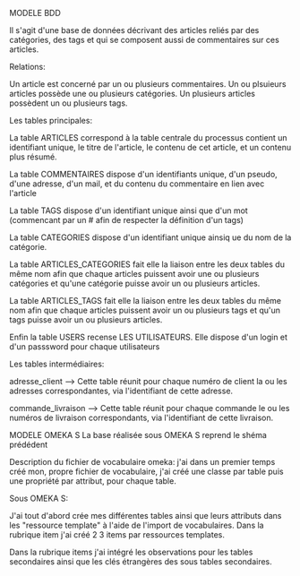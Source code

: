 MODELE BDD 

Il s'agit d'une base de données décrivant des articles reliés par des catégories, des tags et qui se composent aussi de commentaires sur ces articles. 

Relations:

Un article est concerné par un ou plusieurs commentaires. Un ou plsuieurs articles possède une ou plusieurs catégories. Un plusieurs articles possèdent un ou plusieurs tags.

Les tables principales:

La table ARTICLES correspond à la table centrale du processus contient un identifiant unique, le titre de l'article, le contenu de cet article, et un contenu plus résumé.

La table COMMENTAIRES dispose d'un identifiants unique, d'un pseudo, d'une adresse, d'un mail, et du contenu du commentaire en lien avec l'article

La table TAGS dispose d'un identifiant unique ainsi que d'un mot (commencant par un # afin de respecter la définition d'un tags)

La table CATEGORIES dispose d'un identifiant unique ainsiq ue du nom de la catégorie.

La table ARTICLES_CATEGORIES fait elle la liaison entre les deux tables du même nom afin que chaque articles puissent avoir une ou plusieurs catégories et qu'une catégorie puisse avoir un ou plusieurs articles.

La table ARTICLES_TAGS fait elle la liaison entre les deux tables du même nom afin que chaque articles puissent avoir un ou plusieurs tags et qu'un tags puisse avoir un ou plusieurs articles.

Enfin la table USERS recense LES UTILISATEURS. Elle dispose d'un login et d'un passsword pour chaque utilisateurs

Les tables intermédiaires:

adresse_client --> Cette table réunit pour chaque numéro de client la ou les adresses correspondantes, via l'identifiant de cette adresse.

commande_livraison --> Cette table réunit pour chaque commande le ou les numéros de livraison correspondants, via l'identifiant de cette livraison.

MODELE OMEKA S La base réalisée sous OMEKA S reprend le shéma prédédent

Description du fichier de vocabulaire omeka: j'ai dans un premier temps créé mon, propre fichier de vocabulaire, j'ai créé une classe par table puis une propriété par attribut, pour chaque table.

Sous OMEKA S:

J'ai tout d'abord crée mes différentes tables ainsi que leurs attributs dans les "ressource template" à l'aide de l'import de vocabulaires. Dans la rubrique item j'ai créé 2 3 items par ressources templates.

Dans la rubrique items j'ai intégré les observations pour les tables secondaires ainsi que les clés étrangères des sous tables secondaires.